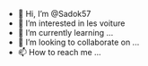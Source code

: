 - 👋 Hi, I’m @Sadok57
- 👀 I’m interested in les voiture 
- 🌱 I’m currently learning ...
- 💞️ I’m looking to collaborate on ...
- 📫 How to reach me ...

<!---
Sadok57/Sadok57 is a ✨ special ✨ repository because its `README.md` (this file) appears on your GitHub profile.
You can click the Preview link to take a look at your changes.
--->
